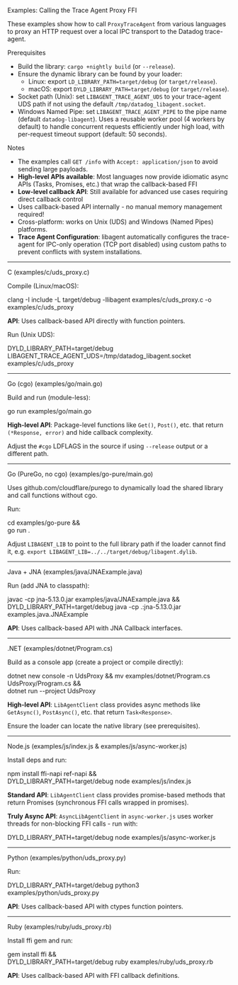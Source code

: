 Examples: Calling the Trace Agent Proxy FFI

These examples show how to call `ProxyTraceAgent` from various languages to proxy an HTTP request over a local IPC transport to the Datadog trace-agent.

Prerequisites
- Build the library: `cargo +nightly build` (or `--release`).
- Ensure the dynamic library can be found by your loader:
  - Linux: export `LD_LIBRARY_PATH=target/debug` (or `target/release`).
  - macOS: export `DYLD_LIBRARY_PATH=target/debug` (or `target/release`).
- Socket path (Unix): set `LIBAGENT_TRACE_AGENT_UDS` to your trace-agent UDS path if not using the default `/tmp/datadog_libagent.socket`.
- Windows Named Pipe: set `LIBAGENT_TRACE_AGENT_PIPE` to the pipe name (default `datadog-libagent`). Uses a reusable worker pool (4 workers by default) to handle concurrent requests efficiently under high load, with per-request timeout support (default: 50 seconds).

Notes
- The examples call `GET /info` with `Accept: application/json` to avoid sending large payloads.
- **High-level APIs available**: Most languages now provide idiomatic async APIs (Tasks, Promises, etc.) that wrap the callback-based FFI
- **Low-level callback API**: Still available for advanced use cases requiring direct callback control
- Uses callback-based API internally - no manual memory management required!
- Cross-platform: works on Unix (UDS) and Windows (Named Pipes) platforms.
- **Trace Agent Configuration**: libagent automatically configures the trace-agent for IPC-only operation (TCP port disabled) using custom paths to prevent conflicts with system installations.

---

C (examples/c/uds_proxy.c)

Compile (Linux/macOS):

clang -I include -L target/debug -llibagent examples/c/uds_proxy.c -o examples/c/uds_proxy

**API**: Uses callback-based API directly with function pointers.

Run (Unix UDS):

DYLD_LIBRARY_PATH=target/debug \
LIBAGENT_TRACE_AGENT_UDS=/tmp/datadog_libagent.socket \
examples/c/uds_proxy

---

Go (cgo) (examples/go/main.go)

Build and run (module-less):

go run examples/go/main.go

**High-level API**: Package-level functions like `Get()`, `Post()`, etc. that return `(*Response, error)` and hide callback complexity.

Adjust the `#cgo` LDFLAGS in the source if using `--release` output or a different path.

---

Go (PureGo, no cgo) (examples/go-pure/main.go)

Uses github.com/cloudflare/purego to dynamically load the shared library and call functions without cgo.

Run:

cd examples/go-pure && \
go run .

Adjust `LIBAGENT_LIB` to point to the full library path if the loader cannot find it, e.g. `export LIBAGENT_LIB=../../target/debug/libagent.dylib`.

---

Java + JNA (examples/java/JNAExample.java)

Run (add JNA to classpath):

javac -cp jna-5.13.0.jar examples/java/JNAExample.java && \
DYLD_LIBRARY_PATH=target/debug java -cp .:jna-5.13.0.jar examples.java.JNAExample

**API**: Uses callback-based API with JNA Callback interfaces.

---

.NET (examples/dotnet/Program.cs)

Build as a console app (create a project or compile directly):

dotnet new console -n UdsProxy && mv examples/dotnet/Program.cs UdsProxy/Program.cs && \
dotnet run --project UdsProxy

**High-level API**: `LibAgentClient` class provides async methods like `GetAsync()`, `PostAsync()`, etc. that return `Task<Response>`.

Ensure the loader can locate the native library (see prerequisites).

---

Node.js (examples/js/index.js & examples/js/async-worker.js)

Install deps and run:

npm install ffi-napi ref-napi && \
DYLD_LIBRARY_PATH=target/debug node examples/js/index.js

**Standard API**: `LibAgentClient` class provides promise-based methods that return Promises (synchronous FFI calls wrapped in promises).

**Truly Async API**: `AsyncLibAgentClient` in `async-worker.js` uses worker threads for non-blocking FFI calls - run with:

DYLD_LIBRARY_PATH=target/debug node examples/js/async-worker.js

---

Python (examples/python/uds_proxy.py)

Run:

DYLD_LIBRARY_PATH=target/debug python3 examples/python/uds_proxy.py

**API**: Uses callback-based API with ctypes function pointers.

---

Ruby (examples/ruby/uds_proxy.rb)

Install ffi gem and run:

gem install ffi && \
DYLD_LIBRARY_PATH=target/debug ruby examples/ruby/uds_proxy.rb

**API**: Uses callback-based API with FFI callback definitions.
